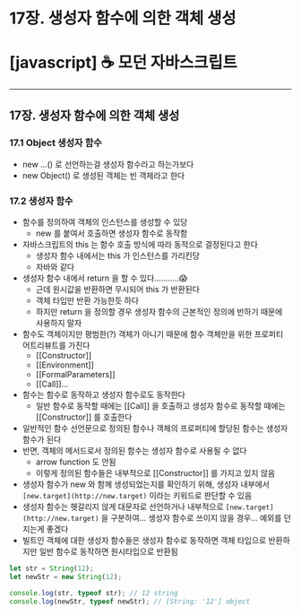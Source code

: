 # 17장. 생성자 함수에 의한 객체 생성

# [javascript] ☕ 모던 자바스크립트

---

## 17장. 생성자 함수에 의한 객체 생성

### 17.1 Object 생성자 함수

- new …() 로 선언하는걸 생성자 함수라고 하는가보다
- new Object() 로 생성된 객체는 빈 객체라고 한다

### 17.2 생성자 함수

- 함수를 정의하여 객체의 인스턴스를 생성할 수 있당
    - new 를 붙여서 호출하면 생성자 함수로 동작함
- 자바스크립트의 this 는 함수 호출 방식에 따라 동적으로 결정된다고 한다
    - 생성자 함수 내에서는 this 가 인스턴스를 가리킨당
    - 자바와 같다
- 생성자 함수 내에서 return 을 할 수 있다………..😱
    - 근데 원시값을 반환하면 무시되어 this 가 반환된다
    - 객체 타입만 반환 가능한듯 하다
    - 하지만 return 을 정의할 경우 생성자 함수의 근본적인 정의에 반하기 때문에 사용하지 말자
- 함수도 객체이지만 평범한(?) 객체가 아니기 때문에 함수 객체만을 위한 프로퍼티 어트리뷰트를 가진다
    - [[Constructor]]
    - [[Environment]]
    - [[FormalParameters]]
    - [[Call]]…
- 함수는 함수로 동작하고 생성자 함수로도 동작한다
    - 일반 함수로 동작할 때에는 [[Call]] 을 호출하고 생성자 함수로 동작할 때에는 [[Constructor]] 를 호출한다
- 일반적인 함수 선언문으로 정의된 함수나 객체의 프로퍼티에 할당된 함수는 생성자 함수가 된다
- 반면, 객체의 메서드로서 정의된 함수는 생성자 함수로 사용될 수 없다
    - arrow function 도 안됨
    - 이렇게 정의된 함수들은 내부적으로 [[Constructor]] 를 가지고 있지 않음
- 생성자 함수가 new 와 함께 생성되었는지를 확인하기 위해, 생성자 내부에서 `[new.target](http://new.target)` 이라는 키워드로 판단할 수 있음
- 생성자 함수는 헷갈리지 않게 대문자로 선언하거나 내부적으로 `[new.target](http://new.target)` 을 구분하여… 생성자 함수로 쓰이지 않을 경우… 예외를 던지는게 좋겠다
- 빌트인 객체에 대한 생성자 함수들은 생성자 함수로 동작하면 객체 타입으로 반환하지만 일반 함수로 동작하면 원시타입으로 반환됨

```jsx
let str = String(12);
let newStr = new String(12);

console.log(str, typeof str); // 12 string
console.log(newStr, typeof newStr); // [String: '12'] object
```